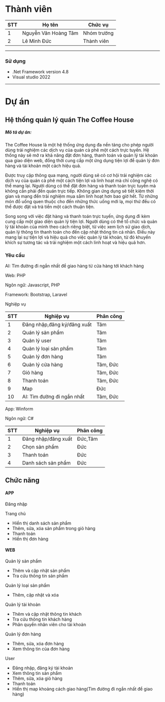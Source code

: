 # Thành viên

| STT | Họ tên               | Chức vụ     |
| --- | -------------------- | ----------- |
| 1   | Nguyễn Văn Hoàng Tâm | Nhóm trưởng |
| 2   | Lê Minh Đức          | Thành viên  |

---

### Sử dụng

-   .Net Framework version 4.8
-   Visual studio 2022

---

# Dự án

## Hệ thống quản lý quán The Coffee House

<h5>Mô tả dự án: </h5>
<p>The Coffee House là một hệ thống ứng dụng đa nền tảng cho phép người dùng trải nghiệm các dịch vụ của quán cà phê một cách trực tuyến. Hệ thống này sẽ mở ra khả năng đặt đơn hàng, thanh toán và quản lý tài khoản qua giao diện web, đồng thời cung cấp một ứng dụng tiện lợi để quản lý đơn hàng và tài khoản một cách hiệu quả.</p> 
<p>Được truy cập thông qua mạng, người dùng sẽ có cơ hội trải nghiệm các dịch vụ của quán cà phê một cách tiện lợi và linh hoạt mà chỉ công nghệ có thể mang lại. Người dùng có thể đặt đơn hàng và thanh toán trực tuyến mà không cần phải đến quán trực tiếp. Không gian ứng dụng sẽ tiết kiệm thời gian và mang đến trải nghiệm mua sắm linh hoạt hơn bao giờ hết. Từ những món đồ uống quen thuộc cho đến những thức uống mới lạ, mọi thứ đều có thể được đặt và trả tiền một cách thuận tiện.</p> 
<p>Song song với việc đặt hàng và thanh toán trực tuyến, ứng dụng đi kèm cung cấp một giao diện quản lý tiện lợi. Người dùng có thể tổ chức và quản lý tài khoản của mình theo cách riêng biệt, từ việc xem lịch sử giao dịch, quản lý thông tin thanh toán cho đến cập nhật thông tin cá nhân. Điều này mang lại sự tiện lợi và hiệu quả cho việc quản lý tài khoản, từ đó khuyến khích sự tương tác và trải nghiệm một cách linh hoạt và hiệu quả hơn.</p>

### Yêu cầu

<p>AI: Tìm đường đi ngắn nhất để giao hàng từ cửa hàng tới khách hàng </p>

<p>Web: PHP </p>
<p>Ngôn ngữ: Javascript, PHP </p>
<p>Framework: Bootstrap, Laravel</p>

<p>Nghiệp vụ</p>

| STT | Nghiệp vụ                   | Phân công |
| --- | --------------------------- | --------- |
| 1   | Đăng nhập,đăng ký/đăng xuất | Tâm       |
| 2   | Quán lý sản phẩm            | Tâm       |
| 3   | Quản lý user                | Tâm       |
| 4   | Quản lý loại sản phẩm       | Tâm       |
| 5   | Quản lý đơn hàng            | Tâm       |
| 6   | Quản lý cửa hàng            | Tâm, Đức  |
| 7   | Giỏ hàng                    | Tâm, Đức  |
| 8   | Thanh toán                  | Tâm, Đức  |
| 9   | Map                         | Đức       |
| 10  | AI: Tìm đường đi ngắn nhất  | Tâm, Đức  |

<p>App: Winform </p>
<p>Ngôn ngữ: C# </p>

| STT | Nghiệp vụ           | Phân công |
| --- | ------------------- | --------- |
| 1   | Đăng nhập/đăng xuất | Đức,Tâm   |
| 2   | Chọn sản phẩm       | Đức       |
| 3   | Thanh toán          | Đức       |
| 4   | Danh sách sản phẩm  | Đức       |

## Chức năng

#### APP

<p>Đăng nhập</p>
<p>
  Trang chủ
</p>
<ul>
  <li>Hiển thị danh sách sản phẩm</li>
  <li>Thêm, sửa, xóa sản phẩm trong giỏ hàng</li>
   <li>Thanh toán</li>
	<li>Hiển thị đơn hàng</li>
</ul>

#### WEB

<p>
Quản lý sản phẩm
</p>
<ul>
<li>Thêm và cập nhật sản phẩm</li>
<li>Tra cứu thông tin sản phẩm</li>
</ul>
<p>
Quản lý loại sản phẩm
</p>
<ul>
<li>Thêm, cập nhật và xóa</li>
</ul>
<p>
Quản lý tài khoản
</p>
<ul>
<li>Thêm và cập nhật thông tin khách</li>
<li>Tra cứu thông tin khách hàng</li>
<li>Phân quyền nhân viên cho tài khoản</li>
</ul>
<p>
Quản lý đơn hàng
</p>
<ul>
<li>Thêm, sửa, xóa đơn hàng </li>
<li>Xem thông tin của đơn hàng </li>
</ul>
<p>
User
</p>
<ul>
<li>Đăng nhập, đăng ký tài khoản</li>
<li>Xem thông tin sản phẩm</li>
<li>Thêm, sửa, xóa giỏ hàng</li>
<li>Thanh toán</li>
<li>Hiển thị map khoảng cách giao hàng(Tìm đường đi ngắn nhất để giao hàng)</li>
</ul>
